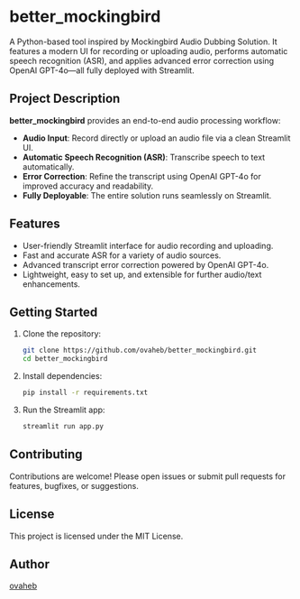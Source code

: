 # better_mockingbird

A Python-based tool inspired by Mockingbird Audio Dubbing Solution. It features a modern UI for recording or uploading audio, performs automatic speech recognition (ASR), and applies advanced error correction using OpenAI GPT-4o—all fully deployed with Streamlit.

## Project Description

**better_mockingbird** provides an end-to-end audio processing workflow:
- **Audio Input**: Record directly or upload an audio file via a clean Streamlit UI.
- **Automatic Speech Recognition (ASR)**: Transcribe speech to text automatically.
- **Error Correction**: Refine the transcript using OpenAI GPT-4o for improved accuracy and readability.
- **Fully Deployable**: The entire solution runs seamlessly on Streamlit.

## Features

- User-friendly Streamlit interface for audio recording and uploading.
- Fast and accurate ASR for a variety of audio sources.
- Advanced transcript error correction powered by OpenAI GPT-4o.
- Lightweight, easy to set up, and extensible for further audio/text enhancements.

## Getting Started

1. Clone the repository:
   ```bash
   git clone https://github.com/ovaheb/better_mockingbird.git
   cd better_mockingbird
   ```

2. Install dependencies:
   ```bash
   pip install -r requirements.txt
   ```

3. Run the Streamlit app:
   ```bash
   streamlit run app.py
   ```

## Contributing

Contributions are welcome! Please open issues or submit pull requests for features, bugfixes, or suggestions.

## License

This project is licensed under the MIT License.

## Author

[ovaheb](https://github.com/ovaheb)
